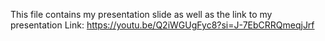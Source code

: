 This file contains my presentation slide as well as the link to my presentation
Link:
https://youtu.be/Q2iWGUgFyc8?si=J-7EbCRRQmeqjJrf
